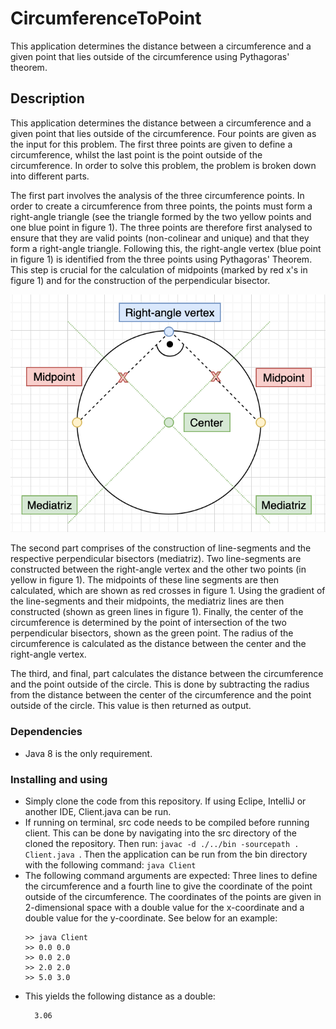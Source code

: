 # CircumferenceToPoint

This application determines the distance between a circumference and a given point that lies outside of the circumference using Pythagoras' theorem. 

## Description

This application determines the distance between a circumference and a given point that lies outside of the circumference. Four points are given as the input for this problem. The first three points are given to define a circumference, whilst the last point is the point outside of the circumference. In order to solve this problem, the problem is broken down into different parts.

The first part involves the analysis of the three circumference points. In order to create a circumference from three points, the points must form a right-angle triangle (see the triangle formed by the two yellow points and one blue point in figure 1). The three points are therefore first analysed to ensure that they are valid points (non-colinear and unique) and that they form a right-angle triangle. Following this, the right-angle vertex (blue point in figure 1) is identified from the three points using Pythagoras' Theorem. This step is crucial for the calculation of midpoints (marked by red x's in figure 1) and for the construction of the perpendicular bisector.


![Image showing calculation of the distance from a circumference to a point](https://github.com/ZoeZinovia/CircumferenceToPoint/blob/master/CircumferenceToPoint.png)

The second part comprises of the construction of line-segments and the respective perpendicular bisectors (mediatriz). Two line-segments are constructed between the right-angle vertex and the other two points (in yellow in figure 1). The midpoints of these line segments are then calculated, which are shown as red crosses in figure 1. Using the gradient of the line-segments and their midpoints, the mediatriz lines are then constructed (shown as green lines in figure 1). Finally, the center of the circumference is determined by the point of intersection of the two perpendicular bisectors, shown as the green point. The radius of the circumference is calculated as the distance between the center and the right-angle vertex.

The third, and final, part calculates the distance between the circumference and the point outside of the circle. This is done by subtracting the radius from the distance between the center of the circumference and the point outside of the circle. This value is then returned as output.

### Dependencies

* Java 8 is the only requirement. 

### Installing and using

* Simply clone the code from this repository. If using Eclipe, IntelliJ or another IDE, Client.java can be run. 
* If running on terminal, src code needs to be compiled before running client. This can be done by navigating into the src directory of the cloned the repository. Then run: ```javac -d ./../bin -sourcepath . Client.java ```. Then the application can be run from the bin directory with the following command: ```java Client```
* The following command arguments are expected: Three lines to define the circumference and a fourth line to give the coordinate of the point outside of the circumference. The coordinates of the points are given in 2-dimensional space with a double value for the x-coordinate and a double value for the y-coordinate. See below for an example:
  ```
  >> java Client
  >> 0.0 0.0  
  >> 0.0 2.0  
  >> 2.0 2.0  
  >> 5.0 3.0
  ```
* This yields the following distance as a double:
  ```
    3.06
  ```
